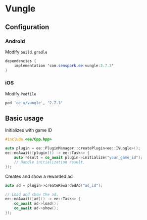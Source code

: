 # Vungle
## Configuration
### Android
Modify `build.gradle`
```java
dependencies {
    implementation 'com.senspark.ee:vungle:2.7.3'
}
```

### iOS
Modify `Podfile`
```ruby
pod 'ee-x/vungle', '2.7.3'
```

## Basic usage
Initializes with game ID
```cpp
#include <ee/Cpp.hpp>

auto plugin = ee::PluginManager::createPlugin<ee::IVungle>();
ee::noAwait([plugin]() -> ee::Task<> {
    auto result = co_await plugin->initialize("your_game_id");
    // Handle initialization result.
});
```

Creates and show a rewarded ad
```cpp
auto ad = plugin->createRewardedAd("ad_id");

// Load and show the ad.
ee::noAwait([ad]() -> ee::Task<> {
    co_await ad->load();
    co_await ad->show();
});
```